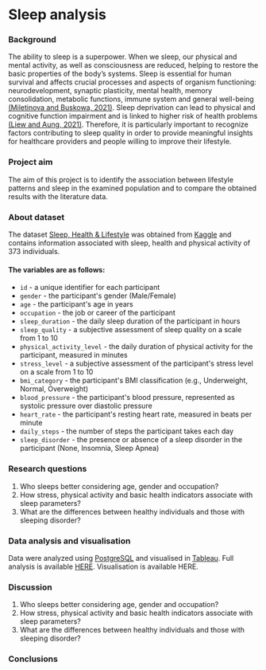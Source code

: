 # Sleep analysis

### Background
The ability to sleep is a superpower. When we sleep, our physical and mental activity, as well as consciousness are reduced, helping to restore the basic properties of the body’s systems. Sleep is essential for human survival and affects crucial processes and aspects of organism functioning: neurodevelopment, synaptic plasticity, mental health, memory consolidation, metabolic functions, immune system and general well-being [(Miletinova and Buskowa, 2021)](https://pmc.ncbi.nlm.nih.gov/articles/PMC8820572/). Sleep deprivation can lead to physical and cognitive function impairment and is linked to higher risk of health problems [(Liew and Aung, 2021)](https://www.sciencedirect.com/science/article/pii/S1389945720303701?via%3Dihub). Therefore, it is particularly important to recognize factors contributing to sleep quality in order to provide meaningful insights for healthcare providers and people willing to improve their lifestyle.

### Project aim
The aim of this project is to identify the association between lifestyle patterns and sleep in the examined population and to compare the obtained results with the literature data.

### About dataset
The dataset [Sleep, Health & Lifestyle](https://www.kaggle.com/datasets/henryshan/sleep-health-and-lifestyle) was obtained from [Kaggle](https://www.kaggle.com/) and contains information associated with sleep, health and physical activity of 373 individuals.

#### The variables are as follows:
- `id` - a unique identifier for each participant
- `gender` - the participant's gender (Male/Female)
- `age` - the participant's age in years
- `occupation` - the job or career of the participant
- `sleep_duration` - the daily sleep duration of the participant in hours
- `sleep_quality` - a subjective assessment of sleep quality on a scale from 1 to 10
- `physical_activity_level` - the daily duration of physical activity for the participant, measured in minutes
- `stress_level` - a subjective assessment of the participant's stress level on a scale from 1 to 10
- `bmi_category` - the participant's BMI classification (e.g., Underweight, Normal, Overweight)
- `blood_pressure` - the participant's blood pressure, represented as systolic pressure over diastolic pressure
- `heart_rate` - the participant's resting heart rate, measured in beats per minute
- `daily_steps` - the number of steps the participant takes each day
- `sleep_disorder` - the presence or absence of a sleep disorder in the participant (None, Insomnia, Sleep Apnea)

### Research questions
1.	Who sleeps better considering age, gender and occupation?
2.	How stress, physical activity and basic health indicators associate with sleep parameters?
3.	What are the differences between healthy individuals and those with sleeping disorder?

### Data analysis and visualisation
Data were analyzed using [PostgreSQL](https://www.postgresql.org/) and visualised in [Tableau](https://public.tableau.com/app/discover). Full analysis is available [HERE](https://github.com/MGdata148/sleep-analysis/blob/main/code). Visualisation is available HERE.

### Discussion
1.	Who sleeps better considering age, gender and occupation?
2.	How stress, physical activity and basic health indicators associate with sleep parameters?
3.	What are the differences between healthy individuals and those with sleeping disorder?

### Conclusions








